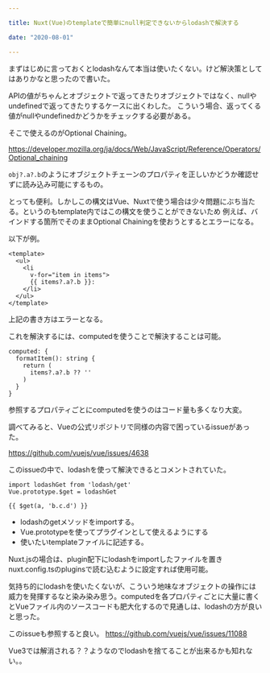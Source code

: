 ```yaml
---

title: Nuxt(Vue)のtemplateで簡単にnull判定できないからlodashで解決する

date: "2020-08-01"

---
```


まずはじめに言っておくとlodashなんて本当は使いたくない。けど解決策としてはありかなと思ったので書いた。

APIの値がちゃんとオブジェクトで返ってきたりオブジェクトではなく、nullやundefinedで返ってきたりするケースに出くわした。
こういう場合、返ってくる値がnullやundefinedかどうかをチェックする必要がある。

そこで使えるのがOptional Chaining。

https://developer.mozilla.org/ja/docs/Web/JavaScript/Reference/Operators/Optional_chaining

```obj?.a?.b```のようにオブジェクトチェーンのプロパティを正しいかどうか確認せずに読み込み可能にするもの。

とっても便利。しかしこの構文はVue、Nuxtで使う場合は少々問題にぶち当たる。というのもtemplate内ではこの構文を使うことができないため
例えば、バインドする箇所でそのままOptional Chainingを使おうとするとエラーになる。

以下が例。

```
<template>
  <ul>
    <li
      v-for="item in items">
      {{ items?.a?.b }}:
    </li>
  </ul>
</template>
```
上記の書き方はエラーとなる。

これを解決するには、computedを使うことで解決することは可能。

```
computed: {
  formatItem(): string {
    return (
      items?.a?.b ?? ''
    )
  }
}
```


参照するプロパティごとにcomputedを使うのはコード量も多くなり大変。

調べてみると、Vueの公式リポジトリで同様の内容で困っているissueがあった。

https://github.com/vuejs/vue/issues/4638

このissueの中で、lodashを使って解決できるとコメントされていた。

```
import lodashGet from 'lodash/get'
Vue.prototype.$get = lodashGet

{{ $get(a, 'b.c.d') }}
``` 

- lodashのgetメソッドをimportする。
- Vue.prototypeを使ってプラグインとして使えるようにする
- 使いたいtemplateファイルに記述する。

Nuxt.jsの場合は、plugin配下にlodashをimportしたファイルを置きnuxt.config.tsのpluginsで読む込むように設定すれば使用可能。

気持ち的にlodashを使いたくないが、こういう地味なオブジェクトの操作には威力を発揮するなと染み染み思う。computedを各プロパティごとに大量に書くとVueファイル内のソースコードも肥大化するので見通しは、lodashの方が良いと思った。

このissueも参照すると良い。
https://github.com/vuejs/vue/issues/11088

Vue3では解消される？？ようなのでlodashを捨てることが出来るかも知れない。。
